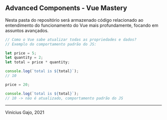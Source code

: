## Advanced Components - Vue Mastery

Nesta pasta do repositório será armazenado código relacionado ao entendimento do funcionamento do Vue mais profundamente, focando em assuntos avançados.

```javascript
// Como o Vue sabe atualizar todas as propriedades e dados?
// Exemplo do comportamento padrão do JS:

let price = 5;
let quantity = 2;
let total = price * quantity;

console.log(`total is ${total}`); 
// 10

price = 20;

console.log(`total is ${total}`); 
// 10 -> não é atualizado, comportamento padrão do JS
```

---
Vinícius Gajo, 2021